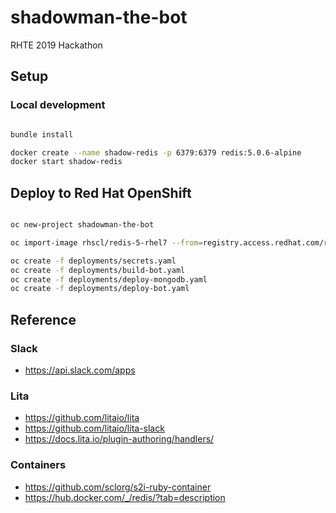 # shadowman-the-bot
RHTE 2019 Hackathon

## Setup

### Local development


```bash

bundle install

docker create --name shadow-redis -p 6379:6379 redis:5.0.6-alpine
docker start shadow-redis


```

## Deploy to Red Hat OpenShift

```bash

oc new-project shadowman-the-bot

oc import-image rhscl/redis-5-rhel7 --from=registry.access.redhat.com/rhscl/redis-5-rhel7 --confirm

oc create -f deployments/secrets.yaml
oc create -f deployments/build-bot.yaml
oc create -f deployments/deploy-mongodb.yaml
oc create -f deployments/deploy-bot.yaml

```

## Reference

### Slack
* https://api.slack.com/apps

### Lita
* https://github.com/litaio/lita
* https://github.com/litaio/lita-slack
* https://docs.lita.io/plugin-authoring/handlers/

### Containers
* https://github.com/sclorg/s2i-ruby-container
* https://hub.docker.com/_/redis/?tab=description

